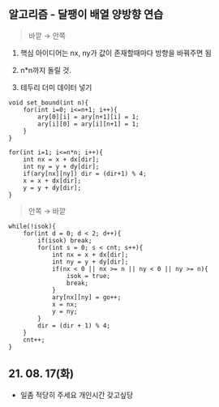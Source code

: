 ## 알고리즘 - 달팽이 배열 양방향 연습

> 바깥 → 안쪽

1. 핵심 아이디어는 nx, ny가 값이 존재할때마다 방향을 바꿔주면 됨

2. n*n까지 돌릴 것.

3. 테두리 더미 데이터 넣기

```
void set_bound(int n){
    for(int i=0; i<=n+1; i++){
        ary[0][i] = ary[n+1][i] = 1;
        ary[i][0] = ary[i][n+1] = 1;
    }
}

for(int i=1; i<=n*n; i++){
    int nx = x + dx[dir];
    int ny = y + dy[dir];
    if(ary[nx][ny]) dir = (dir+1) % 4;
    x = x + dx[dir];
    y = y + dy[dir];
}
```

> 안쪽 → 바깥

```
while(!isok){
    for(int d = 0; d < 2; d++){
        if(isok) break;
        for(int s = 0; s < cnt; s++){
            int nx = x + dx[dir];
            int ny = y + dy[dir];
            if(nx < 0 || nx >= n || ny < 0 || ny >= n){
                isok = true;
                break;
            }
            ary[nx][ny] = go++;
            x = nx;
            y = ny;
        }
        dir = (dir + 1) % 4;
    }
    cnt++;
}
```

## 21. 08. 17(화)

 - 일좀 적당히 주세요 개인시간 갖고싶당